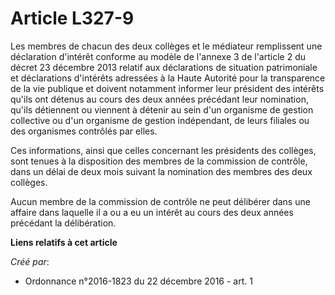 # Article L327-9

Les membres de chacun des deux collèges et le médiateur remplissent une déclaration d'intérêt conforme au modèle de l'annexe
3 de l'article 2 du décret 23 décembre 2013 relatif aux déclarations de situation patrimoniale et déclarations d'intérêts
adressées à la Haute Autorité pour la transparence de la vie publique et doivent notamment informer leur président des
intérêts qu'ils ont détenus au cours des deux années précédant leur nomination, qu'ils détiennent ou viennent à détenir au
sein d'un organisme de gestion collective ou d'un organisme de gestion indépendant, de leurs filiales ou des organismes
contrôlés par elles. 

Ces informations, ainsi que celles concernant les présidents des collèges, sont tenues à la disposition des membres de la
commission de contrôle, dans un délai de deux mois suivant la nomination des membres des deux collèges. 

Aucun membre de la commission de contrôle ne peut délibérer dans une affaire dans laquelle il a ou a eu un intérêt au cours
des deux années précédant la délibération.

**Liens relatifs à cet article**

_Créé par_:

  - Ordonnance n°2016-1823 du 22 décembre 2016 - art. 1
